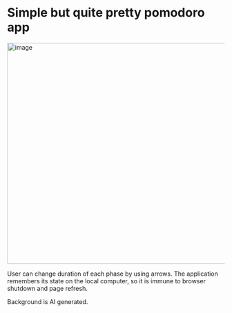 <h1>Simple but quite pretty pomodoro app</h1>

<img height="512" alt="image" src="https://github.com/Kminek42/Pomodoro-Web-Application/assets/51884463/90970684-1380-4c9c-af76-65806df64c05">

User can change duration of each phase by using arrows.
The application remembers its state on the local computer, so it is immune to browser shutdown and page refresh.

Background is AI generated.

